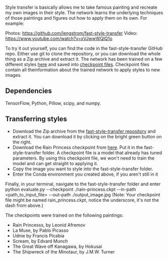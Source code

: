 Style transfer is basically allows me to take famous painting and recreate my own images in their style. The network learns the underlying 
techniques of those paintings and figures out how to apply them on its own.
For example: 

Photos: https://github.com/lengstrom/fast-style-transfer 
Video:  https://www.youtube.com/watch?v=xVJwwWQlQ1o

To try it out yourself, you can find the code in the fast-style-transfer GitHub repo. Either use git to clone the repository, or you 
can download the whole thing as a Zip archive and extract it.
The network has been trained on a few different styles [here](https://github.com/lengstrom/fast-style-transfer/tree/master/examples/style)
and saved into [checkpoint files](https://drive.google.com/drive/folders/0B9jhaT37ydSyRk9UX0wwX3BpMzQ). Checkpoint files contain all theinformation about the trained network to apply styles to new images.

Dependencies
-
TensorFlow, Python, Pillow, scipy, and numpy.

Transferring styles
-
- Download the Zip archive from the [fast-style-transfer repository](https://github.com/lengstrom/fast-style-transfer) and extract it. You can download it by clicking on the bright green button on the right.
- Download the Rain Princess checkpoint from [here](https://d17h27t6h515a5.cloudfront.net/topher/2017/January/587d1865_rain-princess/rain-princess.ckpt_). Put it in the fast-style-transfer folder. A checkpoint file is a model that already has tuned parameters. By using this checkpoint file, we won't need to train the model and can get straight to applying it.
- Copy the image you want to style into the fast-style-transfer folder.
- Enter the Conda environment you created above, if you aren't still in it

Finally, in your terminal, navigate to the fast-style-transfer folder and enter
python evaluate.py --checkpoint ./rain-princess.ckpt --in-path <path_to_input_file> --out-path ./output_image.jpg (Note: Your checkpoint file might be named rain_princess.ckpt, notice the underscore, it's not the dash from above.)



The checkpoints were trained on the following paintings:
- Rain Princesss, by Leonid Afremov
- La Muse, by Pablo Picasso
- Udnie by Francis Picabia
- Scream, by Edvard Munch
- The Great Wave off Kanagawa, by Hokusai
- The Shipwreck of the Minotaur, by J.M.W. Turner
